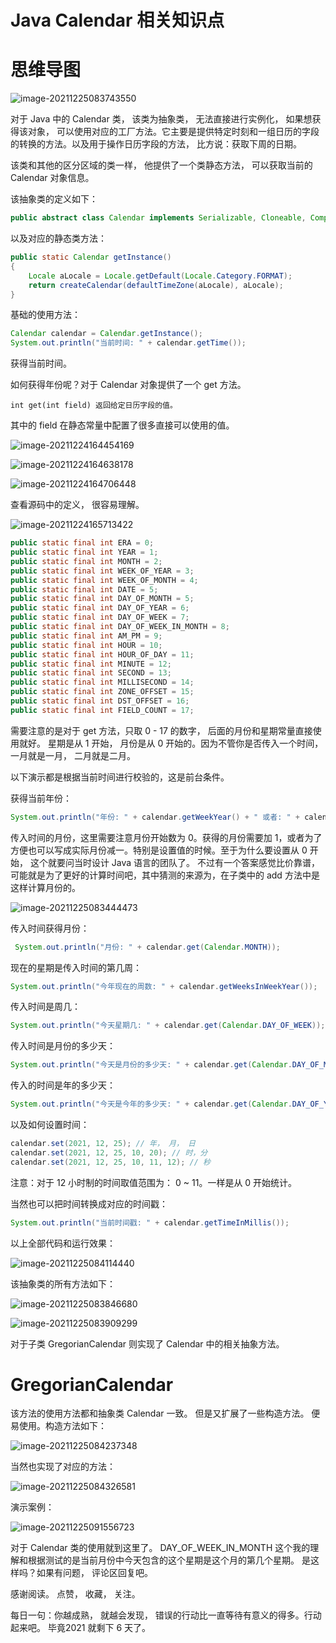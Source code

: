# Java Calendar 相关知识点

# 思维导图

![image-20211225083743550](https://cdn.jsdelivr.net/gh/xymiao/xymiaocdn/res/2021/202112/image-20211225083743550.png)

对于 Java 中的 Calendar 类， 该类为抽象类， 无法直接进行实例化， 如果想获得该对象， 可以使用对应的工厂方法。它主要是提供特定时刻和一组日历的字段的转换的方法。以及用于操作日历字段的方法， 比方说：获取下周的日期。

该类和其他的区分区域的类一样， 他提供了一个类静态方法， 可以获取当前的 Calendar 对象信息。 

该抽象类的定义如下：

```java
public abstract class Calendar implements Serializable, Cloneable, Comparable<Calendar>
```

以及对应的静态类方法：

```java
public static Calendar getInstance()
{
    Locale aLocale = Locale.getDefault(Locale.Category.FORMAT);
    return createCalendar(defaultTimeZone(aLocale), aLocale);
}
```

基础的使用方法：

```java
Calendar calendar = Calendar.getInstance();
System.out.println("当前时间: " + calendar.getTime());
```

获得当前时间。

如何获得年份呢？对于 Calendar 对象提供了一个 get 方法。

```
int get(int field) 返回给定日历字段的值。
```

其中的 field 在静态常量中配置了很多直接可以使用的值。 

![image-20211224164454169](https://cdn.jsdelivr.net/gh/xymiao/xymiaocdn/res/2021/202112/image-20211224164454169.png)

![image-20211224164638178](https://cdn.jsdelivr.net/gh/xymiao/xymiaocdn/res/2021/202112/image-20211224164638178.png)

![image-20211224164706448](https://cdn.jsdelivr.net/gh/xymiao/xymiaocdn/res/2021/202112/image-20211224164706448.png)

查看源码中的定义， 很容易理解。

![image-20211224165713422](https://cdn.jsdelivr.net/gh/xymiao/xymiaocdn/res/2021/202112/image-20211224165713422.png)

```java
public static final int ERA = 0;
public static final int YEAR = 1;
public static final int MONTH = 2;
public static final int WEEK_OF_YEAR = 3;
public static final int WEEK_OF_MONTH = 4;
public static final int DATE = 5;
public static final int DAY_OF_MONTH = 5;
public static final int DAY_OF_YEAR = 6;
public static final int DAY_OF_WEEK = 7;
public static final int DAY_OF_WEEK_IN_MONTH = 8;
public static final int AM_PM = 9;
public static final int HOUR = 10;
public static final int HOUR_OF_DAY = 11;
public static final int MINUTE = 12;
public static final int SECOND = 13;
public static final int MILLISECOND = 14;
public static final int ZONE_OFFSET = 15;
public static final int DST_OFFSET = 16;
public static final int FIELD_COUNT = 17;
```

需要注意的是对于 get 方法，只取 0 - 17 的数字， 后面的月份和星期常量直接使用就好。 星期是从 1 开始， 月份是从 0 开始的。因为不管你是否传入一个时间， 一月就是一月， 二月就是二月。

以下演示都是根据当前时间进行校验的，这是前台条件。

获得当前年份：

```java
System.out.println("年份: " + calendar.getWeekYear() + " 或者: " + calendar.get(Calendar.YEAR));
```

传入时间的月份，这里需要注意月份开始数为 0。获得的月份需要加 1，或者为了方便也可以写成实际月份减一。特别是设置值的时候。至于为什么要设置从 0 开始， 这个就要问当时设计 Java 语言的团队了。 不过有一个答案感觉比价靠谱， 可能就是为了更好的计算时间吧，其中猜测的来源为，在子类中的 add 方法中是这样计算月份的。

![image-20211225083444473](https://cdn.jsdelivr.net/gh/xymiao/xymiaocdn/res/2021/202112/image-20211225083444473.png)

传入时间获得月份：

```java
 System.out.println("月份: " + calendar.get(Calendar.MONTH));
```

现在的星期是传入时间的第几周：

```java
System.out.println("今年现在的周数: " + calendar.getWeeksInWeekYear());
```

传入时间是周几：

```java
System.out.println("今天星期几: " + calendar.get(Calendar.DAY_OF_WEEK));
```

传入时间是月份的多少天：

```java
System.out.println("今天是月份的多少天: " + calendar.get(Calendar.DAY_OF_MONTH));
```

传入的时间是年的多少天：

```java
System.out.println("今天是今年的多少天: " + calendar.get(Calendar.DAY_OF_YEAR));
```

以及如何设置时间：

```java
calendar.set(2021, 12, 25); // 年， 月， 日
calendar.set(2021, 12, 25, 10, 20); // 时，分
calendar.set(2021, 12, 25, 10, 11, 12); // 秒
```

注意：对于 12 小时制的时间取值范围为： 0 ~ 11。一样是从 0 开始统计。

当然也可以把时间转换成对应的时间戳：

```java
System.out.println("当前时间戳: " + calendar.getTimeInMillis());
```

以上全部代码和运行效果：

![image-20211225084114440](https://cdn.jsdelivr.net/gh/xymiao/xymiaocdn/res/2021/202112/image-20211225084114440.png)

该抽象类的所有方法如下：

![image-20211225083846680](https://cdn.jsdelivr.net/gh/xymiao/xymiaocdn/res/2021/202112/image-20211225083846680.png)

![image-20211225083909299](https://cdn.jsdelivr.net/gh/xymiao/xymiaocdn/res/2021/202112/image-20211225083909299.png)

对于子类 GregorianCalendar 则实现了 Calendar 中的相关抽象方法。 

# GregorianCalendar 

该方法的使用方法都和抽象类 Calendar 一致。 但是又扩展了一些构造方法。 便易使用。构造方法如下：

![image-20211225084237348](https://cdn.jsdelivr.net/gh/xymiao/xymiaocdn/res/2021/202112/image-20211225084237348.png)

当然也实现了对应的方法：

![image-20211225084326581](https://cdn.jsdelivr.net/gh/xymiao/xymiaocdn/res/2021/202112/image-20211225084326581.png)

演示案例：

![image-20211225091556723](https://cdn.jsdelivr.net/gh/xymiao/xymiaocdn/res/2021/202112/image-20211225091556723.png)

对于 Calendar 类的使用就到这里了。 DAY_OF_WEEK_IN_MONTH 这个我的理解和根据测试的是当前月份中今天包含的这个星期是这个月的第几个星期。 是这样吗？如果有问题， 评论区回复吧。

感谢阅读。 点赞， 收藏， 关注。 

每日一句：你越成熟， 就越会发现， 错误的行动比一直等待有意义的得多。行动起来吧。 毕竟2021 就剩下 6 天了。

